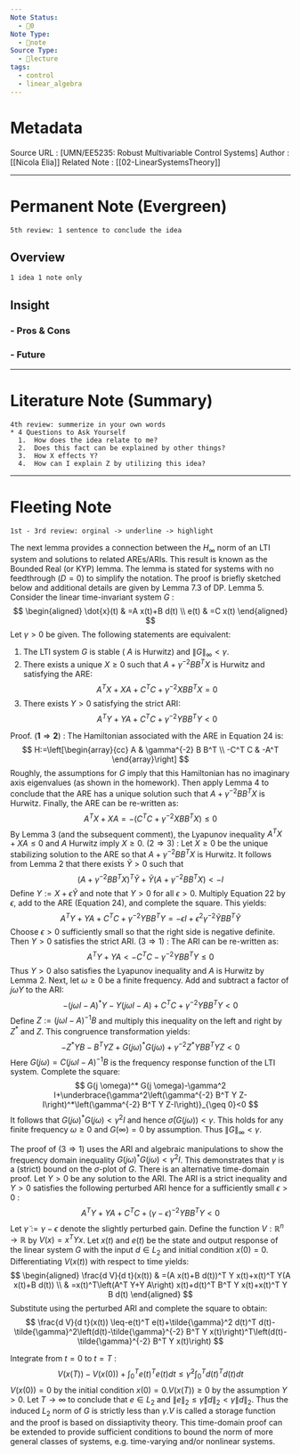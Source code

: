 ```yaml
---
Note Status:
  - 🌱0
Note Type:
  - 📄note
Source Type:
  - 🏫lecture
tags:
  - control
  - linear_algebra
---
```

# Metadata
Source URL       : [UMN/EE5235: Robust Multivariable Control Systems]
Author              : [[Nicola Elia]]
Related Note     : [[02-LinearSystemsTheory]]


---

# Permanent Note (Evergreen)
	5th review: 1 sentence to conclude the idea
## Overview
	1 idea 1 note only


## Insight
### - Pros & Cons


### - Future


---

# Literature Note (Summary)
	4th review: summerize in your own words
	* 4 Questions to Ask Yourself
	  1.  How does the idea relate to me?
	  2.  Does this fact can be explained by other things?
	  3.  How X effects Y?
	  4.  How can I explain Z by utilizing this idea?


---

# Fleeting Note 
	1st - 3rd review: orginal -> underline -> highlight


The next lemma provides a connection between the $H_{\infty}$ norm of an LTI system and solutions to related AREs/ARIs. This result is known as the Bounded Real (or KYP) lemma. The lemma is stated for systems with no feedthrough $(D=0)$ to simplify the notation. The proof is briefly sketched below and additional details are given by Lemma 7.3 of DP.
Lemma 5. Consider the linear time-invariant system $G$ :
$$
\begin{aligned}
\dot{x}(t) & =A x(t)+B d(t) \\
e(t) & =C x(t)
\end{aligned}
$$
Let $\gamma>0$ be given. The following statements are equivalent:
1. The LTI system $G$ is stable ( $A$ is Hurwitz) and $\|G\|_{\infty}<\gamma$.
2. There exists a unique $X \geq 0$ such that $A+\gamma^{-2} B B^T X$ is Hurwitz and satisfying the ARE:
$$
A^T X+X A+C^T C+\gamma^{-2} X B B^T X=0
$$
3. There exists $Y>0$ satisfying the strict ARI:
$$
A^T Y+Y A+C^T C+\gamma^{-2} Y B B^T Y<0
$$

Proof.
$(\mathbf{1} \Rightarrow \mathbf{2})$ : The Hamiltonian associated with the ARE in Equation 24 is:
$$
H:=\left[\begin{array}{cc}
A & \gamma^{-2} B B^T \\
-C^T C & -A^T
\end{array}\right]
$$
Roughly, the assumptions for $G$ imply that this Hamiltonian has no imaginary axis eigenvalues (as shown in the homework). Then apply Lemma 4 to conclude that the ARE has a unique solution such that $A+\gamma^{-2} B B^T X$ is Hurwitz. Finally, the ARE can be re-written as:
$$
A^T X+X A=-\left(C^T C+\gamma^{-2} X B B^T X\right) \leq 0
$$
By Lemma 3 (and the subsequent comment), the Lyapunov inequality $A^T X+X A \leq 0$ and $A$ Hurwitz imply $X \geq 0$.
$(2 \Rightarrow 3)$ : Let $X \geq 0$ be the unique stabilizing solution to the ARE so that $A+\gamma^{-2} B B^T X$ is Hurwitz. It follows from Lemma 2 that there exists $\tilde{Y}>0$ such that
$$
\left(A+\gamma^{-2} B B^T X\right)^T \tilde{Y}+\tilde{Y}\left(A+\gamma^{-2} B B^T X\right)<-I
$$
Define $Y:=X+\epsilon \tilde{Y}$ and note that $Y>0$ for all $\epsilon>0$. Multiply Equation 22 by $\epsilon$, add to the ARE (Equation 24), and complete the square. This yields:
$$
A^T Y+Y A+C^T C+\gamma^{-2} Y B B^T Y=-\epsilon I+\epsilon^2 \gamma^{-2} \tilde{Y} B B^T \tilde{Y}
$$
Choose $\epsilon>0$ sufficiently small so that the right side is negative definite. Then $Y>0$ satisfies the strict ARI.
$(3 \Rightarrow 1)$ : The ARI can be re-written as:
$$
A^T Y+Y A<-C^T C-\gamma^{-2} Y B B^T Y \leq 0
$$
Thus $Y>0$ also satisfies the Lyapunov inequality and $A$ is Hurwitz by Lemma 2. Next, let $\omega \geq 0$ be a finite frequency. Add and subtract a factor of $j \omega Y$ to the ARI:
$$
-(j \omega I-A)^* Y-Y(j \omega I-A)+C^T C+\gamma^{-2} Y B B^T Y<0
$$
Define $Z:=(j \omega I-A)^{-1} B$ and multiply this inequality on the left and right by $Z^*$ and $Z$. This congruence transformation yields:
$$
-Z^* Y B-B^T Y Z+G(j \omega)^* G(j \omega)+\gamma^{-2} Z^* Y B B^T Y Z<0
$$
Here $G(j \omega)=C(j \omega I-A)^{-1} B$ is the frequency response function of the LTI system. Complete the square:
$$
G(j \omega)^* G(j \omega)-\gamma^2 I+\underbrace{\gamma^2\left(\gamma^{-2} B^T Y Z-I\right)^*\left(\gamma^{-2} B^T Y Z-I\right)}_{\geq 0}<0
$$
It follows that $G(j \omega)^* G(j \omega)<\gamma^2 I$ and hence $\bar{\sigma}(G(j \omega))<\gamma$. This holds for any finite frequency $\omega \geq 0$ and $G(\infty)=0$ by assumption. Thus $\|G\|_{\infty}<\gamma$.

The proof of $(3 \Rightarrow 1)$ uses the ARI and algebraic manipulations to show the frequency domain inequality $G(j \omega)^* G(j \omega)<\gamma^2 I$. This demonstrates that $\gamma$ is a (strict) bound on the $\sigma$-plot of $G$. There is an alternative time-domain proof. Let $Y>0$ be any solution to the ARI. The ARI is a strict inequality and $Y>0$ satisfies the following perturbed ARI hence for a sufficiently small $\epsilon>0$ :
$$
A^T Y+Y A+C^T C+(\gamma-\epsilon)^{-2} Y B B^T Y<0
$$
Let $\tilde{\gamma}:=\gamma-\epsilon$ denote the slightly perturbed gain. Define the function $V: \mathbb{R}^n \rightarrow \mathbb{R}$ by $V(x)=x^T Y x$. Let $x(t)$ and $e(t)$ be the state and output response of the linear system $G$ with the input $d \in L_2$ and initial condition $x(0)=0$. Differentiating $V(x(t))$ with respect to time yields:
$$
\begin{aligned}
\frac{d V}{d t}(x(t)) & =(A x(t)+B d(t))^T Y x(t)+x(t)^T Y(A x(t)+B d(t)) \\
& =x(t)^T\left(A^T Y+Y A\right) x(t)+d(t)^T B^T Y x(t)+x(t)^T Y B d(t)
\end{aligned}
$$
Substitute using the perturbed ARI and complete the square to obtain:
$$
\frac{d V}{d t}(x(t)) \leq-e(t)^T e(t)+\tilde{\gamma}^2 d(t)^T d(t)-\tilde{\gamma}^2\left(d(t)-\tilde{\gamma}^{-2} B^T Y x(t)\right)^T\left(d(t)-\tilde{\gamma}^{-2} B^T Y x(t)\right)
$$

Integrate from $t=0$ to $t=T$ :
$$
V(x(T))-V(x(0))+\int_0^T e(t)^T e(t) d t \leq \tilde{\gamma}^2 \int_0^T d(t)^T d(t) d t
$$
$V(x(0))=0$ by the initial condition $x(0)=0 . V(x(T)) \geq 0$ by the assumption $Y>0$. Let $T \rightarrow \infty$ to conclude that $e \in L_2$ and $\|e\|_2 \leq \tilde{\gamma}\|d\|_2<\gamma\|d\|_2$. Thus the induced $L_2$ norm of $G$ is strictly less than $\gamma . V$ is called a storage function and the proof is based on dissiaptivity theory. This time-domain proof can be extended to provide sufficient conditions to bound the norm of more general classes of systems, e.g. time-varying and/or nonlinear systems.